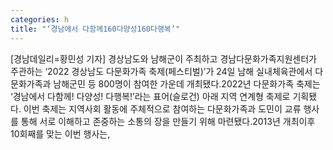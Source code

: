 ```yaml
---
categories: h
title: "‘경남에서 다함께160다양성160다행복’"
---
```

[경남데일리=황민성 기자] 경상남도와 남해군이 주최하고 경남다문화가족지원센터가 주관하는 ‘2022 경상남도 다문화가족 축제(페스티벌)’가 24일 남해 실내체육관에서 다문화가족과 남해군민 등 800명이 참여한 가운데 개최됐다.2022년 다문화가족 축제는 ‘경남에서 다함께! 다양성! 다행복!’라는 표어(슬로건) 아래 지역 연계형 축제로 기획됐다. 이번 축제는 지역사회 활동에 주체적으로 참여하는 다문화가족과 도민이 교류 행사를 통해 서로 이해하고 존중하는 소통의 장을 만들기 위해 마련됐다.2013년 개최이후 10회째를 맞는 이번 행사는,